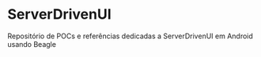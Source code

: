 # ServerDrivenUI
Repositório de POCs e referências dedicadas a ServerDrivenUI em Android usando Beagle 
